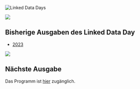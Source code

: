 ![Linked Data Days](/static-assets/img/linked-data-days.png)
  
![   ](/static-assets/img/white-space-2.jpg)

## Bisherige Ausgaben des Linked Data Day

* [2023](/community/linked-data-day-2023/)

  
![   ](/static-assets/img/white-space-2.jpg)
## Nächste Ausgabe
Das Programm ist [hier](/linked-data-day/) zugänglich.
